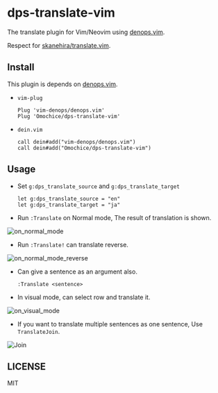 
# dps-translate-vim

The translate plugin for Vim/Neovim using [denops.vim](https://github.com/vim-denops/denops.vim).

Respect for [skanehira/translate.vim](https://github.com/skanehira/translate.vim).

## Install

This plugin is depends on [denops.vim](https://github.com/vim-denops/denops.vim).

- `vim-plug`
    ```vim
    Plug 'vim-denops/denops.vim'
    Plug 'Omochice/dps-translate-vim'
    ```
- `dein.vim`
    ```vim
    call dein#add("vim-denops/denops.vim")
    call dein#add("Omochice/dps-translate-vim")
    ```

## Usage

- Set `g:dps_translate_source` and `g:dps_translate_target`
    ```vim
    let g:dps_translate_source = "en"
    let g:dps_translate_target = "ja"
    ```

- Run `:Translate` on Normal mode, The result of translation is shown.

![on_normal_mode](https://i.gyazo.com/0b3fe58f06e2a9c2c97da42d7dd6c87d.gif)


- Run `:Translate!` can translate reverse.

![on_normal_mode_reverse](https://i.gyazo.com/b73bfcba35e6005e81f8c319724241c2.gif)

- Can give a sentence as an argument also.
    ```vim
    :Translate <sentence>
    ```

- In visual mode, can select row and translate it.

![on_visual_mode](https://i.gyazo.com/2850c0c785a99134f5f1f49ccb2df462.gif)

- If you want to translate multiple sentences as one sentence, Use `TranslateJoin`.

![Join](https://i.gyazo.com/7a3a477763de36d4fc754b9556bd8ffe.gif)

## LICENSE

MIT

